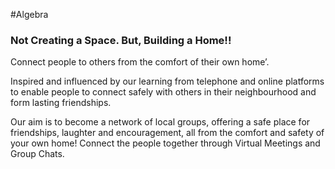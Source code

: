 #Algebra
### Not Creating a Space. But, Building a Home!!
Connect people to others from the comfort of their own home’.

Inspired and influenced by our learning from telephone and online platforms to enable people to connect safely with others in their neighbourhood and form lasting friendships.

Our aim is to become a network of local groups, offering a safe place for friendships, laughter and encouragement, all from the comfort and safety of your own home!
Connect the people together through Virtual Meetings and Group Chats.
